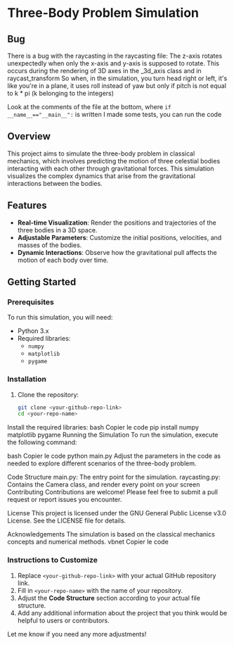 # Three-Body Problem Simulation

## Bug

There is a bug with the raycasting in the raycasting file:
The z-axis rotates unexpectedly when only the x-axis and y-axis is supposed to rotate.
This occurs during the rendering of 3D axes in the _3d_axis class and in raycast_transform
So when, in the simulation, you turn head right or left, it's like you're in a plane, it uses roll instead of yaw but only if pitch is not equal to k * pi (k belonging to the integers)

Look at the comments of the file at the bottom, where `if __name__=="__main__":` is written
I made some tests, you can run the code

## Overview

This project aims to simulate the three-body problem in classical mechanics, which involves predicting the motion of three celestial bodies interacting with each other through gravitational forces. This simulation visualizes the complex dynamics that arise from the gravitational interactions between the bodies.

## Features

- **Real-time Visualization**: Render the positions and trajectories of the three bodies in a 3D space.
- **Adjustable Parameters**: Customize the initial positions, velocities, and masses of the bodies.
- **Dynamic Interactions**: Observe how the gravitational pull affects the motion of each body over time.

## Getting Started

### Prerequisites

To run this simulation, you will need:

- Python 3.x
- Required libraries:
  - `numpy`
  - `matplotlib`
  - `pygame`

### Installation

1. Clone the repository:
   ```bash
   git clone <your-github-repo-link>
   cd <your-repo-name>
Install the required libraries:
bash
Copier le code
pip install numpy matplotlib pygame
Running the Simulation
To run the simulation, execute the following command:

bash
Copier le code
python main.py
Adjust the parameters in the code as needed to explore different scenarios of the three-body problem.

Code Structure
main.py: The entry point for the simulation.
raycasting.py: Contains the Camera class, and render every point on your screen
Contributing
Contributions are welcome! Please feel free to submit a pull request or report issues you encounter.

License
This project is licensed under the GNU General Public License v3.0 License. See the LICENSE file for details.

Acknowledgements
The simulation is based on the classical mechanics concepts and numerical methods.
vbnet
Copier le code

### Instructions to Customize
1. Replace `<your-github-repo-link>` with your actual GitHub repository link.
2. Fill in `<your-repo-name>` with the name of your repository.
3. Adjust the **Code Structure** section according to your actual file structure.
4. Add any additional information about the project that you think would be helpful to users or contributors.

Let me know if you need any more adjustments!

